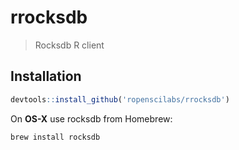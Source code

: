 # rrocksdb

> Rocksdb R client

## Installation

```r
devtools::install_github('ropenscilabs/rrocksdb')
```

On __OS-X__ use rocksdb from Homebrew:

```
brew install rocksdb
```
